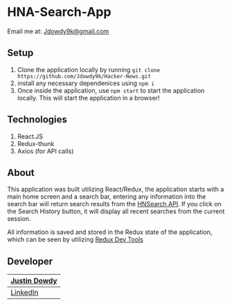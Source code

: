 # HNA-Search-App

Email me at: [Jdowdy9k@gmail.com](mailto:Jdowdy9k@gmail.com)

## Setup

1. Clone the application locally by running `git clone https://github.com/Jdowdy9k/Hacker-News.git`
2. install any necessary dependenices using `npm i`
3. Once inside the application, use `npm start` to start the application locally. This will start the application in a browser!

## Technologies
1. React.JS
2. Redux-thunk
3. Axios (for API calls)

## About

This application was built utilizing React/Redux, the application starts with a main home screen and a search bar, entering any information into the search bar will return search results from the [HNSearch API](https://hn.algolia.com/api). 
If you click on the Search History button, it will display all recent searches from the current session.

All information is saved and stored in the Redux state of the application, which can be seen by utilizing [Redux Dev Tools](https://github.com/reduxjs/redux-devtools)

## Developer

[Justin Dowdy](https://github.com/Jdowdy9k) |
--- |
[LinkedIn](https://www.linkedin.com/in/jdowdy9k/) | 
